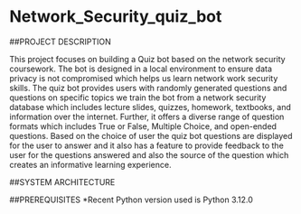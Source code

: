 # Network_Security_quiz_bot
##PROJECT DESCRIPTION

This project focuses on building a Quiz bot based on the network security coursework. The bot is designed in a local environment to ensure data privacy is not compromised which helps us learn network work security skills. The quiz bot provides users with randomly generated questions and questions on specific topics we train the bot from a network security database which includes lecture slides, quizzes, homework, textbooks, and information over the internet. Further, it offers a diverse range of question formats which includes True or False, Multiple Choice, and open-ended questions. Based on the choice of user the quiz bot questions are displayed for the user to answer and it also has a feature to provide feedback to the user for the questions answered and also the source of the question which creates an informative learning experience.

##SYSTEM ARCHITECTURE

##PREREQUISITES
*Recent Python version used is Python 3.12.0
